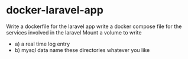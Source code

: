 # docker-laravel-app
Write a dockerfile for the laravel app
write a docker compose file for the services involved in the laravel
Mount a volume to write
- a) a real time log entry
- b) mysql data
name these directories whatever you like
